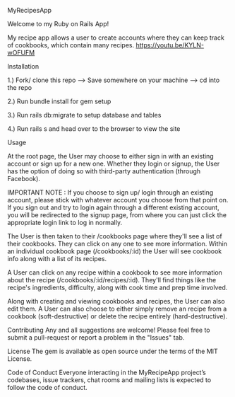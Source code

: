 MyRecipesApp

Welcome to my Ruby on Rails App!

My recipe app allows a user to create accounts where they can keep track of cookbooks, which contain many recipes.
https://youtu.be/KYLN-wOFUFM


Installation

1.) Fork/ clone this repo --> Save somewhere on your machine --> cd into the repo

2.) Run bundle install for gem setup

3.) Run rails db:migrate to setup database and tables

4.) Run rails s and head over to the browser to view the site

Usage

At the root page, the User may choose to either sign in with an existing account or sign up for a new one. Whether they login or signup, the User has the option of doing so with third-party authentication (through Facebook).

IMPORTANT NOTE : If you choose to sign up/ login through an existing account, please stick with whatever account
you choose from that point on. If you sign out and try to login again through a different existing account, you
will be redirected to the signup page, from where you can just click the appropriate login link to log in
normally.

The User is then taken to their /cookbooks page where they'll see a list of their cookbooks. They can click on any one to see more information. Within an individual cookbook page (/cookbooks/:id) the User will see cookbook info along with a list of its recipes.

A User can click on any recipe within a cookbook to see more information about the recipe (/cookbooks/:id/recipes/:id). They'll find things like the recipe's ingredients, difficulty, along with cook time and prep time involved.

Along with creating and viewing cookbooks and recipes, the User can also edit them. A User can also choose to either simply remove an recipe from a cookbook (soft-destructive) or delete the recipe entirely (hard-destructive).

Contributing
Any and all suggestions are welcome! Please feel free to submit a pull-request or report a problem in the "Issues" tab.

License
The gem is available as open source under the terms of the MIT License.

Code of Conduct
Everyone interacting in the MyRecipeApp project’s codebases, issue trackers, chat rooms and mailing lists is expected to follow the code of conduct.
